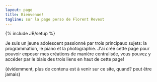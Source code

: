 ```yaml
---
layout: page
title: Bienvenue!
tagline: sur la page perso de Florent Revest
---
```

{% include JB/setup %}

Je suis un jeune adolescent passionné par trois principaux sujets: la programmation, le piano et la photographie. J'ai créé cette page pour pouvoir exposer mes créations de manière centralisée, vous pouvez y accéder par le biais des trois liens en haut de cette page!

(évidemment, plus de contenu est à venir sur ce site, quand? peut être jamais)
